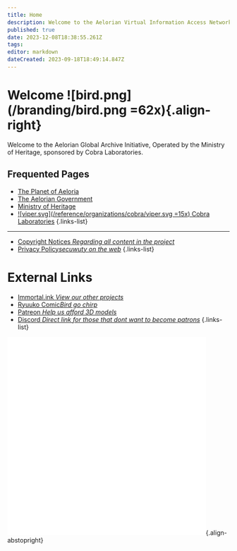 ```yaml
---
title: Home
description: Welcome to the Aelorian Virtual Information Access Network. Operated by the Archive of the Ministry of Heritage. 
published: true
date: 2023-12-08T18:38:55.261Z
tags: 
editor: markdown
dateCreated: 2023-09-18T18:49:14.847Z
---
```


# Welcome ![bird.png](/branding/bird.png =62x){.align-right}
Welcome to the Aelorian Global Archive Initiative, Operated by the Ministry of Heritage, sponsored by Cobra Laboratories.

## Frequented Pages
- [The Planet of Aeloria](/reference/location/aeloria)
- [The Aelorian Government](/reference/species/aelorian/government)
- [Ministry of Heritage](/reference/species/aelorian/government/heritage)
- [![viper.svg](/reference/organizations/cobra/viper.svg =15x) Cobra Laboratories](reference/organization/cobra-laboratories)
{.links-list}

---
- [Copyright Notices *Regarding all content in the project*](/copyright)
- [Privacy Policy*secuwuty on the web*](/privacy)
{.links-list}







# External Links

- [Immortal.ink *View our other projects*](https://immortal.ink)
- [Ryuuko Comic*Bird go chirp*](https://comic.immortal.ink/ryuuko/latest)
- [Patreon *Help us afford 3D models*](https://patreon.com/aeternum)
- [Discord *Direct link for those that dont want to become patrons*](https://discord.gg/A8YdS9tTh2)
{.links-list}

![immortalink_initials_square450.png](/branding/immortalink_initials_square450.png){.align-abstopright}